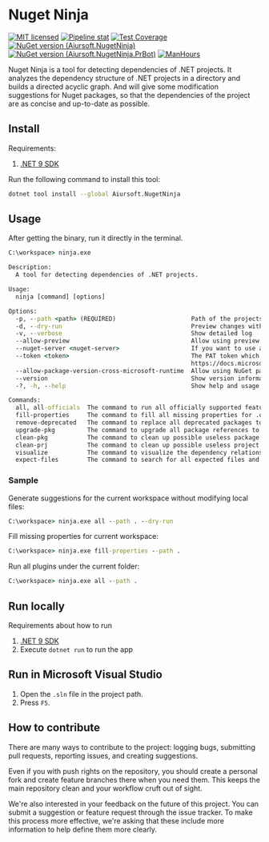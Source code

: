 # Nuget Ninja

[![MIT licensed](https://img.shields.io/badge/license-MIT-blue.svg)](https://gitlab.aiursoft.cn/aiursoft/nugetninja/-/blob/master/LICENSE)
[![Pipeline stat](https://gitlab.aiursoft.cn/aiursoft/nugetninja/badges/master/pipeline.svg)](https://gitlab.aiursoft.cn/aiursoft/nugetninja/-/pipelines)
[![Test Coverage](https://gitlab.aiursoft.cn/aiursoft/nugetninja/badges/master/coverage.svg)](https://gitlab.aiursoft.cn/aiursoft/nugetninja/-/pipelines)
[![NuGet version (Aiursoft.NugetNinja)](https://img.shields.io/nuget/v/Aiursoft.NugetNinja.svg)](https://www.nuget.org/packages/Aiursoft.NugetNinja/)
[![NuGet version (Aiursoft.NugetNinja.PrBot)](https://img.shields.io/nuget/v/Aiursoft.NugetNinja.PrBot.svg)](https://www.nuget.org/packages/Aiursoft.NugetNinja.PrBot/)
[![ManHours](https://manhours.aiursoft.cn/r/gitlab.aiursoft.cn/aiursoft/NugetNinja.svg)](https://gitlab.aiursoft.cn/aiursoft/NugetNinja/-/commits/master?ref_type=heads)

Nuget Ninja is a tool for detecting dependencies of .NET projects. It analyzes the dependency structure of .NET projects in a directory and builds a directed acyclic graph. And will give some modification suggestions for Nuget packages, so that the dependencies of the project are as concise and up-to-date as possible.

## Install

Requirements:

1. [.NET 9 SDK](http://dot.net/)

Run the following command to install this tool:

```bash
dotnet tool install --global Aiursoft.NugetNinja
```

## Usage

After getting the binary, run it directly in the terminal.

```cmd
C:\workspace> ninja.exe

Description:
  A tool for detecting dependencies of .NET projects.

Usage:
  ninja [command] [options]

Options:
  -p, --path <path> (REQUIRED)                     Path of the projects to be changed.
  -d, --dry-run                                    Preview changes without actually making them
  -v, --verbose                                    Show detailed log
  --allow-preview                                  Allow using preview versions of packages from Nuget.
  --nuget-server <nuget-server>                    If you want to use a customized nuget server instead of the official nuget.org, you can set it with a value like: https://nuget.myserver/v3/index.json
  --token <token>                                  The PAT token which has privilege to access the nuget server. See: 
                                                   https://docs.microsoft.com/en-us/azure/devops/organizations/accounts/use-personal-access-tokens-to-authenticate
  --allow-package-version-cross-microsoft-runtime  Allow using NuGet package versions for different Microsoft runtime versions. For example, when using runtime 6.0, it will avoid upgrading packages to 7.0.
  --version                                        Show version information
  -?, -h, --help                                   Show help and usage information

Commands:
  all, all-officials  The command to run all officially supported features.
  fill-properties     The command to fill all missing properties for .csproj files.
  remove-deprecated   The command to replace all deprecated packages to new packages.
  upgrade-pkg         The command to upgrade all package references to possible latest and avoid conflicts.
  clean-pkg           The command to clean up possible useless package references.
  clean-prj           The command to clean up possible useless project references.
  visualize           The command to visualize the dependency relationship, with mermaid markdown.
  expect-files        The command to search for all expected files and add patch the content.

```

### Sample

Generate suggestions for the current workspace without modifying local files:

```cmd
C:\workspace> ninja.exe all --path . --dry-run
```

Fill missing properties for current workspace:

```cmd
C:\workspace> ninja.exe fill-properties --path .
```

Run all plugins under the current folder:

```cmd
C:\workspace> ninja.exe all --path .
```

## Run locally

Requirements about how to run

1. [.NET 9 SDK](http://dot.net/)
2. Execute `dotnet run` to run the app

## Run in Microsoft Visual Studio

1. Open the `.sln` file in the project path.
2. Press `F5`.

## How to contribute

There are many ways to contribute to the project: logging bugs, submitting pull requests, reporting issues, and creating suggestions.

Even if you with push rights on the repository, you should create a personal fork and create feature branches there when you need them. This keeps the main repository clean and your workflow cruft out of sight.

We're also interested in your feedback on the future of this project. You can submit a suggestion or feature request through the issue tracker. To make this process more effective, we're asking that these include more information to help define them more clearly.
